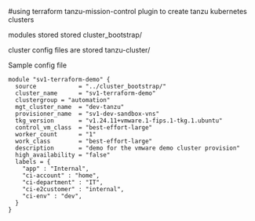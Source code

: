 #using terraform tanzu-mission-control plugin to create tanzu kubernetes clusters

modules stored stored cluster_bootstrap/

cluster config files are stored tanzu-cluster/

Sample config file 

```
module "sv1-terraform-demo" {
  source            = "../cluster_bootstrap/"
  cluster_name      = "sv1-terraform-demo"
  clustergroup = "automation"
  mgt_cluster_name  = "dev-tanzu"
  provisioner_name  = "sv1-dev-sandbox-vns"
  tkg_version       = "v1.24.11+vmware.1-fips.1-tkg.1.ubuntu"
  control_vm_class  = "best-effort-large"
  worker_count      = "1"
  work_class        = "best-effort-large"
  description       = "demo for the vmware demo cluster provision"
  high_availability = "false"
  labels = {
    "app" : "Internal",
    "ci-account" : "home",
    "ci-department" : "IT",
    "ci-e2customer" : "internal",
    "ci-env" : "dev",
  }
}

